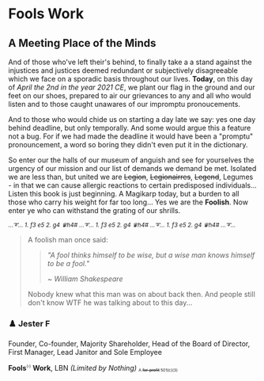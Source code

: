 # Fools Work

## A Meeting Place of the Minds

And of those who've left their's behind, to finally take a a stand against the injustices and justices deemed redundant or subjectively disagreeable which we face on a sporadic basis throughout our lives. __Today__, on this day of _April the 2nd in the year 2021 CE_, we plant our flag in the ground and our feet on our shoes, prepared to air our grievances to any and all who would listen and to those caught unawares of our impromptu pronoucements.

And to those who would chide us on starting a day late we say: yes one day behind deadline, but only temporally. And some would argue this a feature not a bug. For if we had made the deadline it would have been a "promptu" pronouncement, a word so boring they didn't even put it in the dictionary.

So enter our the halls of our museum of anguish and see for yourselves the urgency of our mission and our list of demands we demand be met. Isolated we are less than, but united  we are ~~Legion~~, ~~Legionairres~~, ~~Legend~~, Legumes - in that we can cause allergic reactions to certain predisposed individuals... Listen this book is just beginning. A Magikarp today, but a burden to all those who carry his weight for far too long... Yes we are the __Foolish__. Now enter ye who can withstand the grating of our shrills.

_<sub>...:curly_loop:... 1. f3 e5 2. g4 ♛h4# ...:curly_loop:... 1. f3 e5 2. g4 ♛h4# ...:curly_loop:... 1. f3 e5 2. g4 ♛h4# ...:curly_loop:...</sub>_
> A foolish man once said:
>
>> _"A fool thinks himself to be wise,
>> but a wise man knows himself to be a fool."_
>>
>> _~ William Shakespeare_
>
> Nobody knew what this man was on about back then. And people still don't know WTF he was talking about to this day...

### :chess_pawn: Jester F

Founder, Co-founder, Majority Shareholder, Head of the Board of Director, First Manager, Lead Janitor and Sole Employee

__Fools__<sup><sub><sup>(</sup>'<sup>)</sup></sub></sup></sup> __Work__, LBN _(Limited by Nothing)_ <sub><sup><sub>A ~~for-profit~~ 501(c)(3)</sub></sup></sub>
